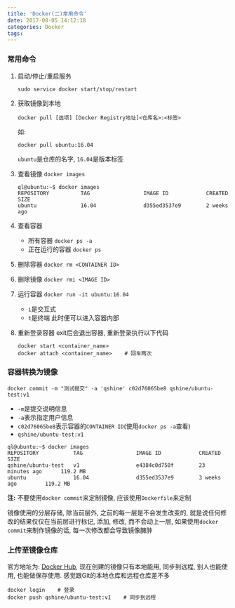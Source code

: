```yaml
---
title: 'Docker(二)常用命令'
date: 2017-08-05 14:12:18
categories: Docker
tags:
---
```





### 常用命令
1. 启动/停止/重启服务
   ```
   sudo service docker start/stop/restart
   ```
2. 获取镜像到本地
   ```
   docker pull [选项] [Docker Registry地址]<仓库名>:<标签>
   ```
   如:
   ```
   docker pull ubuntu:16.04
   ```
   `ubuntu`是仓库的名字, `16.04`是版本标签
3. 查看镜像 `docker images`
   ```
   ql@ubuntu:~$ docker images
   REPOSITORY          TAG                 IMAGE ID            CREATED             SIZE
   ubuntu              16.04               d355ed3537e9        2 weeks ago
   ```
4. 查看容器
   - 所有容器 `docker ps -a`
   - 正在运行的容器 `docker ps`
5. 删除容器 `docker rm <CONTAINER ID>`

6. 删除镜像 `docker rmi <IMAGE ID>`

7. 运行容器 `docker run -it ubuntu:16.04`
   - `i`是交互式
   - `t`是终端
   此时便可以进入容器内部
8. 重新登录容器
    exit后会退出容器, 重新登录执行以下代码
    ```
    docker start <container_name>
    docker attach <container_name>    # 回车两次
    ```



### 容器转换为镜像
```
docker commit -m "测试提交" -a 'qshine' c02d76065be8 qshine/ubuntu-test:v1
```

- `-m`是提交说明信息
- `-a`表示指定用户信息
- `c02d76065be8`表示容器的`CONTAINER ID`(使用`docker ps -a`查看)
- `qshine/ubuntu-test:v1`

```
ql@ubuntu:~$ docker images
REPOSITORY           TAG                 IMAGE ID            CREATED             SIZE
qshine/ubuntu-test   v1                  e4384c0d750f        23 minutes ago      119.2 MB
ubuntu               16.04               d355ed3537e9        3 weeks ago         119.2 MB
```


**注:** 不要使用`docker commit`来定制镜像, 应该使用`Dockerfile`来定制

镜像使用的分层存储, 除当前层外, 之前的每一层是不会发生改变的, 就是说任何修改的结果仅仅在当前层进行标记, 添加, 修改, 而不会动上一层, 如果使用`docker commit`来制作镜像的话, 每一次修改都会导致镜像臃肿

### 上传至镜像仓库

官方地址为: [Docker Hub](https://hub.docker.com/), 现在创建的镜像只有本地能用, 同步到远程, 别人也能使用, 也能做保存使用. 感觉跟Git的本地仓库和远程仓库差不多

```
docker login    # 登录
docker push qshine/ubuntu-test:v1    # 同步到远程
```



